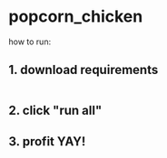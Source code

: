 # popcorn_chicken

how to run:

## 1. download requirements

``` pip install -r requirements.txt
```

## 2. click "run all"

## 3. profit YAY!

